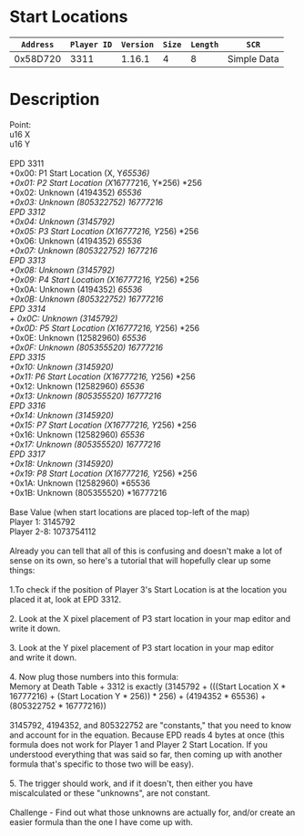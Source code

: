 # Start Locations

| `Address` | `Player ID` | `Version` | `Size` | `Length` | `SCR` |
| ---------- | ----------- | --------- | ------ | -------- | ---- |
| 0x58D720 | 3311 | 1.16.1 | 4 | 8 | Simple Data |

# Description

Point:<br>u16 X<br>u16 Y<br><br>EPD 3311<br>+0x00: P1 Start Location (X, Y*65536)<br>+0x01: P2 Start Location (X*16777216, Y*256) *256<br>+0x02: Unknown (4194352) *65536<br>+0x03: Unknown (805322752) *16777216<br>EPD 3312<br>+0x04: Unknown (3145792)<br>+0x05: P3 Start Location (X*16777216, Y*256) *256<br>+0x06: Unknown (4194352) *65536<br>+0x07: Unknown (805322752) *1677216<br>EPD 3313<br>+0x08: Unknown (3145792)<br>+0x09: P4 Start Location (X*16777216, Y*256) *256<br>+0x0A: Unknown (4194352) *65536<br>+0x0B: Unknown (805322752) *16777216<br>EPD 3314<br>+ 0x0C: Unknown (3145792)<br>+0x0D: P5 Start Location (X*16777216, Y*256) *256<br>+0x0E: Unknown (12582960) *65536<br>+0x0F: Unknown (805355520) *16777216<br>EPD 3315<br>+0x10: Unknown (3145920)<br>+0x11: P6 Start Location (X*16777216, Y*256) *256<br>+0x12: Unknown (12582960) *65536<br>+0x13: Unknown (805355520) *16777216<br>EPD 3316<br>+0x14: Unknown (3145920)<br>+0x15: P7 Start Location (X*16777216, Y*256) *256<br>+0x16: Unknown (12582960) *65536<br>+0x17: Unknown (805355520) *16777216<br>EPD 3317<br>+0x18: Unknown (3145920)<br>+0x19: P8 Start Location (X*16777216, Y*256) *256<br>+0x1A: Unknown (12582960) *65536<br>+0x1B: Unknown (805355520) *16777216<br><br>Base Value (when start locations are placed top-left of the map)<br>Player 1: 3145792<br>Player 2-8: 1073754112<br><br>Already you can tell that all of this is confusing and doesn't make a lot of sense on its own, so here's a tutorial that will hopefully clear up some things:<br><br>1.To check if the position of Player 3's Start Location is at the location you placed it at, look at EPD 3312.<br><br>2. Look at the X pixel placement of P3 start location in your map editor and<br>write it down.<br><br>3. Look at the Y pixel placement of P3 start location in your map editor<br>and write it down.<br><br>4. Now plug those numbers into this formula:<br>Memory at Death Table + 3312 is exactly (3145792 + (((Start Location X * 16777216) + (Start Location Y * 256)) * 256) + (4194352 * 65536) + (805322752 * 16777216))<br><br>3145792, 4194352, and 805322752 are "constants," that you need to know and account for in the equation. Because EPD reads 4 bytes at once (this formula does not work for Player 1 and Player 2 Start Location. If you understood everything that was said so far, then coming up with another formula that's specific to those two will be easy).<br><br>5. The trigger should work, and if it doesn't, then either you have miscalculated or these "unknowns", are not constant.<br><br>Challenge - Find out what those unknowns are actually for, and/or create an easier formula than the one I have come up with.
